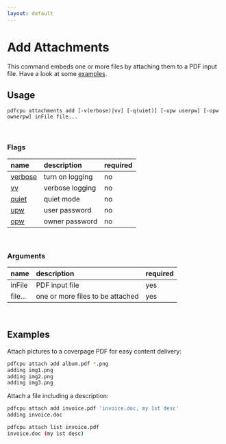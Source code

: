```yaml
---
layout: default
---
```


# Add Attachments

This command embeds one or more files by attaching them to a PDF input file. Have a look at some [examples](#examples).

## Usage

```
pdfcpu attachments add [-v(erbose)|vv] [-q(uiet)] [-upw userpw] [-opw ownerpw] inFile file...
```

<br>

### Flags

| name                                          | description       | required
|:----------------------------------------------|:------------------|:--------
| [verbose](../getting_started/common_flags.md) | turn on logging   | no
| [vv](../getting_started/common_flags.md)      | verbose logging   | no
| [quiet](../getting_started/common_flags.md)   | quiet mode        | no
| [upw](../getting_started/common_flags.md)     | user password     | no
| [opw](../getting_started/common_flags.md)     | owner password    | no

<br>

### Arguments

| name         | description         | required
|:-------------|:--------------------|:--------
| inFile       | PDF input file      | yes
| file...      | one or more files to be attached | yes

<br>

## Examples

Attach pictures to a coverpage PDF for easy content delivery:

```sh
pdfcpu attach add album.pdf *.png
adding img1.png
adding img2.png
adding img3.png
```

Attach a file including a description:
```sh
pdfcpu attach add invoice.pdf 'invoice.doc, my 1st desc'
adding invoice.doc

pdfcpu attach list invoice.pdf
invoice.doc (my 1st desc)
```
